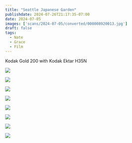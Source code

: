```yaml
---
title: "Seattle Japanese Garden"
publishdate: 2024-07-26T21:17:35-07:00
date: 2024-07-05
images: ['scans/2024-07-05/converted/000008920013.jpg']
draft: false
tags:
  - Nate
  - Grace
  - Film
---
```


Kodak Gold 200 with Kodak Ektar H35N

![](scans/2024-07-05/converted/000008920019.jpg)

![](scans/2024-07-05/converted/000008920013.jpg)

![](scans/2024-07-05/converted/000008920006.jpg)

![](scans/2024-07-05/converted/000008920005.jpg)

![](scans/2024-07-05/converted/000008920004.jpg)

![](scans/2024-07-05/converted/000008920003.jpg)

![](scans/2024-07-05/converted/000008920002.jpg)

![](scans/2024-07-05/converted/000008920001.jpg)